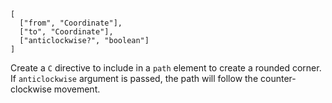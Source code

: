 
```### roundedCorner => string
[
  ["from", "Coordinate"],
  ["to", "Coordinate"],
  ["anticlockwise?", "boolean"]
]
```

Create a `C` directive to include in a `path` element to create a rounded corner. If `anticlockwise` argument is passed, the path will follow the counter-clockwise movement.
